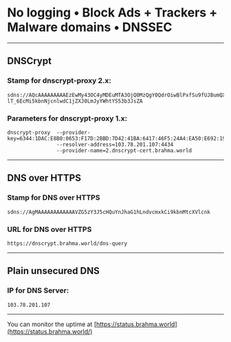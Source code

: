 # No logging • Block Ads + Trackers + Malware domains • DNSSEC
----
## DNSCrypt
### Stamp for dnscrypt-proxy 2.x:
    sdns://AQcAAAAAAAAAEzEwMy43OC4yMDEuMTA3OjQ0MzQgY0QdrOiwBlPxfSu9fUJBumQXRvUkpOpQ5pIZr-lT_6EcMi5kbnNjcnlwdC1jZXJ0LmJyYWhtYS53b3JsZA

### Parameters for dnscrypt-proxy 1.x:
````
dnscrypt-proxy  --provider-key=6344:1DAC:E8B0:0653:F17D:2BBD:7D42:41BA:6417:46F5:24A4:EA50:E692:19AF:E953:FFA1
                --resolver-address=103.78.201.107:4434
                --provider-name=2.dnscrypt-cert.brahma.world
````
----
## DNS over HTTPS
### Stamp for DNS over HTTPS
    sdns://AgMAAAAAAAAAAAAVZG5zY3J5cHQuYnJhaG1hLndvcmxkCi9kbnMtcXVlcnk
### URL for DNS over HTTPS
    https://dnscrypt.brahma.world/dns-query
----
## Plain unsecured DNS
### IP for DNS Server:
    103.78.201.107
----
You can monitor the uptime at [https://status.brahma.world](https://status.brahma.world/)